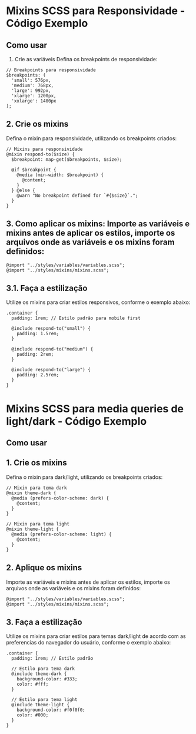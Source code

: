 # Mixins SCSS para Responsividade - Código Exemplo

## Como usar
1. Crie as variáveis
Defina os breakpoints de responsividade:
```
// Breakpoints para responsividade
$breakpoints: (
  'small': 576px,
  'medium': 768px,
  'large': 992px,
  'xlarge': 1200px,
  'xxlarge': 1400px
);
```


## 2. Crie os mixins
Defina o mixin para responsividade, utilizando os breakpoints criados:

```
// Mixins para responsividade
@mixin respond-to($size) {
  $breakpoint: map-get($breakpoints, $size);

  @if $breakpoint {
    @media (min-width: $breakpoint) {
      @content;
    }
  } @else {
    @warn "No breakpoint defined for `#{$size}`.";
  }
}
```


## 3. Como aplicar os mixins: Importe as variáveis e mixins antes de aplicar os estilos, importe os arquivos onde as variáveis e os mixins foram definidos:
```
@import "../styles/variables/variables.scss";
@import "../styles/mixins/mixins.scss";
```

## 3.1. Faça a estilização
Utilize os mixins para criar estilos responsivos, conforme o exemplo abaixo:
```
.container {
  padding: 1rem; // Estilo padrão para mobile first

  @include respond-to("small") {
    padding: 1.5rem;
  }

  @include respond-to("medium") {
    padding: 2rem;
  }

  @include respond-to("large") {
    padding: 2.5rem;
  }
}
```

# Mixins SCSS para media queries de light/dark - Código Exemplo

## Como usar

## 1. Crie os mixins
Defina o mixin para dark/light, utilizando os breakpoints criados:

```
// Mixin para tema dark
@mixin theme-dark {
  @media (prefers-color-scheme: dark) {
    @content;
  }
}

// Mixin para tema light
@mixin theme-light {
  @media (prefers-color-scheme: light) {
    @content;
  }
}
```


## 2. Aplique os mixins
Importe as variáveis e mixins antes de aplicar os estilos, importe os arquivos onde as variáveis e os mixins foram definidos:
```
@import "../styles/variables/variables.scss";
@import "../styles/mixins/mixins.scss";
```

## 3. Faça a estilização
Utilize os mixins para criar estilos para temas dark/light de acordo com as preferencias do navegador do usuário, conforme o exemplo abaixo:
```
.container {
  padding: 1rem; // Estilo padrão

  // Estilo para tema dark
  @include theme-dark {
    background-color: #333;
    color: #fff;
  }

  // Estilo para tema light
  @include theme-light {
    background-color: #f0f0f0;
    color: #000;
  }
}
```

